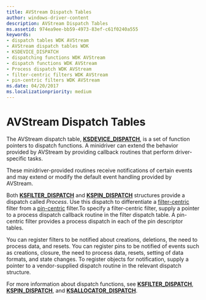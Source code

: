 ```yaml
---
title: AVStream Dispatch Tables
author: windows-driver-content
description: AVStream Dispatch Tables
ms.assetid: 974ea9ee-bb59-4973-83ef-c61f0240a555
keywords:
- dispatch tables WDK AVStream
- AVStream dispatch tables WDK
- KSDEVICE_DISPATCH
- dispatching functions WDK AVStream
- dispatch functions WDK AVStream
- Process dispatch WDK AVStream
- filter-centric filters WDK AVStream
- pin-centric filters WDK AVStream
ms.date: 04/20/2017
ms.localizationpriority: medium
---
```


# AVStream Dispatch Tables





The AVStream dispatch table, [**KSDEVICE\_DISPATCH**](https://msdn.microsoft.com/library/windows/hardware/ff561693), is a set of function pointers to dispatch functions. A minidriver can extend the behavior provided by AVStream by providing callback routines that perform driver-specific tasks.

These minidriver-provided routines receive notifications of certain events and may extend or modify the default event handling provided by AVStream.

Both [**KSFILTER\_DISPATCH**](https://msdn.microsoft.com/library/windows/hardware/ff562554) and [**KSPIN\_DISPATCH**](https://msdn.microsoft.com/library/windows/hardware/ff563535) structures provide a dispatch called *Process*. Use this dispatch to differentiate a [filter-centric](filter-centric-processing.md) filter from a [pin-centric](pin-centric-processing.md) filter.To specify a filter-centric filter, supply a pointer to a process dispatch callback routine in the filter dispatch table. A pin-centric filter provides a process dispatch in each of the pin descriptor tables.

You can register filters to be notified about creations, deletions, the need to process data, and resets. You can register pins to be notified of events such as creations, closure, the need to process data, resets, setting of data formats, and state changes. To register objects for notification, supply a pointer to a vendor-supplied dispatch routine in the relevant dispatch structure.

For more information about dispatch functions, see [**KSFILTER\_DISPATCH**](https://msdn.microsoft.com/library/windows/hardware/ff562554), [**KSPIN\_DISPATCH**](https://msdn.microsoft.com/library/windows/hardware/ff563535), and [**KSALLOCATOR\_DISPATCH**](https://msdn.microsoft.com/library/windows/hardware/ff560976).

 

 





